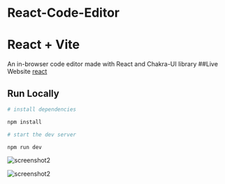 ﻿# React-Code-Editor
# React + Vite

An in-browser code editor made with React and Chakra-UI library
##Live Website
[react](https://reactappcodeeditor.netlify.app/)
## Run Locally

```bash
# install dependencies

npm install

# start the dev server

npm run dev
```
![screenshot2](https://github.com/rahulv77/React-Code-Editor/assets/171241236/c3474b7c-0b8f-448e-bb47-0653fa6f5f77)

![screenshot2](https://github.com/rahulv77/React-Code-Editor/assets/171241236/c3474b7c-0b8f-448e-bb47-0653fa6f5f77)
